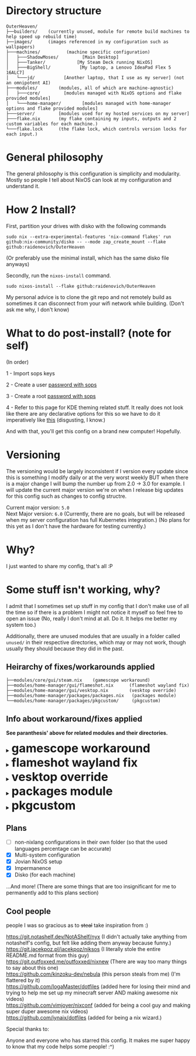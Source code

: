 # Directory structure

```
OuterHeaven/
├──builders/    (currently unused, module for remote build machines to help speed up rebuild time)
├──images/      (images referenced in my configuration such as wallpapers)
├───machines/          (machine specific configuration)
│   ├───ShadowMoses/         [Main Desktop]
│   ├───Tanker/            [My Steam Deck running NixOS]
│   ├───BigShell/           [My laptop, a Lenovo IdeaPad Flex 5 16ALC7]
│   └───jd/           [Another laptop, that I use as my server] (not an omnipotent AI)
├───modules/        (modules, all of which are machine-agnostic)
│   ├───core/         [modules managed with NixOS options and flake provided modules]
│   └───home-manager/        [modules managed with home-manager options and flake provided modules]
├───server/         [modules used for my hosted services on my server]
├───flake.nix       (my flake containing my inputs, outputs and 2 custom variables for each machine.)
└───flake.lock      (the flake lock, which controls version locks for each input.)
```

# General philosophy

The general philosophy is this configuration is simplicity and modularity.
Mostly so people I tell about NixOS can look at my configuration and understand
it.

# How 2 Install?

First, partition your drives with disko with the following commands

```console
sudo nix --extra-experimental-features 'nix-command flakes' run github:nix-community/disko -- --mode zap_create_mount --flake github:raidenovich/OuterHeaven
```

(Or preferably use the minimal install, which has the same disko file anyways)

Secondly, run the `nixos-install` command.

```console
sudo nixos-install --flake github:raidenovich/OuterHeaven
```

My personal advice is to clone the git repo and not remotely build as sometimes
it can disconnect from your wifi network while building. (Don't ask me why, I
don't know)

# What to do post-install? (note for self)

(In order)

1 - Import sops keys

2 - Create a user
[password with sops](https://github.com/Mic92/sops-nix?tab=readme-ov-file#setting-a-users-password)

3 - Create a root
[password with sops](https://github.com/Mic92/sops-nix?tab=readme-ov-file#setting-a-users-password)

4 - Refer to this page for KDE theming related stuff. It really does not look
like there are any declarative options for this so we have to do it imperatively
like
[this](https://github.com/shalva97/kde-configuration-files?tab=readme-ov-file#changing-appearance)
(disgusting, I know.)

And with that, you'll get this config on a brand new computer! Hopefully.

# Versioning

The versioning would be largely inconsistent if I version every update since
this is something I modify daily or at the very worst weekly BUT when there is a
major change I will bump the number up from 2.0 -> 3.0 for example. I will
update the current major version we're on when I release big updates for this
config such as changes to config structre.

Current major version: `5.0`
<br> Next Major version: `6.0` (Currently, there are no goals, but will be
released when my server configuration has full Kubernetes integration.) (No
plans for this yet as I don't have the hardware for testing currently.)

# Why?

I just wanted to share my config, that's all :P

# Some stuff isn't working, why?

I admit that I sometimes set up stuff in my config that I don't make use of all
the time so if there is a problem I might not notice it myself so feel free to
open an issue (No, really I don't mind at all. Do it. It helps me better my
system too.)

Additionally, there are unused modules that are usually in a folder called
`unused/` in their respective directories, which may or may not work, though
usually they should because they did in the past.

## Heirarchy of fixes/workarounds applied

```
├──modules/core/gui/steam.nix    (gamescope workaround)
├──modules/home-manager/gui/flameshot.nix      (flameshot wayland fix)
├──modules/home-manager/gui/vesktop.nix        (vesktop override)
├──modules/home-manager/packages/packages.nix   (packages module)
└──modules/home-manager/packages/pkgcustom/     (pkgcustom)
```

## Info about workaround/fixes applied

**See paranthesis' above for related modules and their directories.**

<details>
<summary><b><font size="+3">gamescope workaround</font></b></summary>

The override used here for Gamescope running through steam on NixOS (yes, **very
specifically gamescope running through Steam on NixOS**) does not bring up the
gamescope window because gamescope looks for certain libraries in the provided
FHS environment and it can't find them in said FHS environment, therefore making
this workaround necessary.

</details>

<details>
<summary><b><font size="+3">flameshot wayland fix</font></b></summary>

The overrides used here make it so that flameshot is compiled with the
appropriate cmake flags so that it works on Wayland and locks the version to a
certain commit known to work with Wayland.
(https://github.com/flameshot-org/flameshot/issues/3012)

</details>

<details>
<summary><b><font size="+3">vesktop override</font></b></summary>

The overrides used here removes Vencord related branding and replaces the icons
and name with regular Discord's and adds launch flags that help with screen
sharing on Wayland.

</details>

<details>
<summary><b><font size="+3">packages module</font></b></summary>

This home manager managed module contains packages I manage under home-manager,
alongside some overrides and override templates that I plan to reuse later.

</details>

<details>
<summary><b><font size="+3">pkgcustom</font></b></summary>

packages that I plan to submit to nixpkgs in the future, some of which are
referenced in packages.nix but mostly not. The name is **pkgcustom** because it
sounded cool in my head.

</details>

## Plans

- [ ] non-nixlang configurations in their own folder (so that the used languages
      percentage can be accurate)
- [x] Multi-system configuration
- [x] Jovian NixOS setup
- [x] Impermanence
- [x] Disko (for each machine)

...And more! (There are some things that are too insignificant for me to
permanently add to this plans section)

## Cool people

people I was so gracious as to ~~steal~~ take inspiration from :)

https://git.notashelf.dev/NotAShelf/nyx (I didn't actually take anything from
notashelf's config, but felt like adding them anyway because funny.)
<br> https://git.jacekpoz.pl/jacekpoz/niksos (I literally stole the entire
README.md format from this guy)
<br> https://git.outfoxxed.me/outfoxxed/nixnew (There are way too many things to
say about this one)
<br> https://github.com/kinzoku-dev/nebula (this person steals from me) (I'm
flattered by it)
<br> https://github.com/IogaMaster/dotfiles (added here for losing their mind
and trying to help me set up my minecraft server AND making awesome nix videos)
<br> https://github.com/vimjoyer/nixconf (added for being a cool guy and making
super duper awesome nix videos)
<br> https://github.com/iynaix/dotfiles (added for being a nix wizard.)

Special thanks to:

Anyone and everyone who has starred this config. It makes me super happy to know
that my code helps some people! :^)
